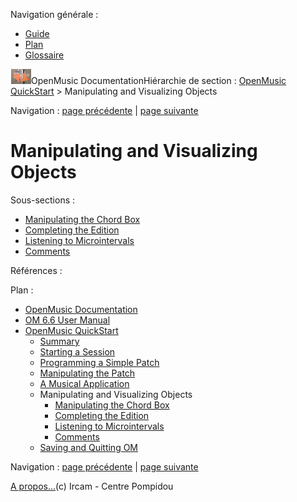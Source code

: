 <div id="tplf" class="tplPage">

<div id="tplh">

<span class="hidden">Navigation générale : </span>

  - [<span>Guide</span>](OM-Documentation.md)
  - [<span>Plan</span>](OM-Documentation_1.md)
  - [<span>Glossaire</span>](OM-Documentation_2.md)

</div>

<div id="tplt">

![empty.gif](../tplRes/page/empty.gif)![logoom1.png](../res/logoom1.png)<span class="tplTi">OpenMusic
Documentation</span><span class="sw_outStack_navRoot"><span class="hidden">Hiérarchie
de section : </span>[<span>OpenMusic
QuickStart</span>](QuickStart-Chapters.md)<span class="stkSep"> \>
</span><span class="stkSel_yes"><span>Manipulating and Visualizing
Objects</span></span></span>

</div>

<div class="tplNav">

<span class="hidden">Navigation : </span>[<span>page
précédente</span>](4dApplication.md "page précédente(Materializing Results)")<span class="hidden">
| </span>[<span>page
suivante</span>](5aComplete.md "page suivante(Manipulating the Chord Box)")

</div>

<div id="tplc" class="tplc_out_yes">

<div style="text-align: center;">



</div>

<div class="headCo">

# <span>Manipulating and Visualizing Objects</span>

<div class="headCo_co">

<div class="subSecList">

<div class="subSecUi">

<span class="hidden">Sous-sections :</span>

  - [<span>Manipulating the Chord Box</span>](5aComplete.md)
  - [<span>Completing the Edition</span>](5bComplete.md)
  - [<span>Listening to Microintervals</span>](5cComplete.md)
  - [<span>Comments</span>](5dComplete.md)

</div>

</div>

</div>

</div>

<span class="hidden">Références : </span>

</div>

<div id="tplo" class="tplo_out_yes">

<div class="tplOTp">

<div class="tplOBm">

<div id="mnuFrm">

<span class="hidden">Plan :</span>

<div id="mnuFrmUp" onmouseout="menuScrollTiTask.fSpeed=0;" onmouseover="if(menuScrollTiTask.fSpeed&gt;=0) {menuScrollTiTask.fSpeed=-2; scTiLib.addTaskNow(menuScrollTiTask);}" onclick="menuScrollTiTask.fSpeed-=2;" style="display: none;">

<span id="mnuFrmUpLeft">[](#)</span><span id="mnuFrmUpCenter"></span><span id="mnuFrmUpRight"></span>

</div>

<div id="mnuScroll">

  - [<span>OpenMusic Documentation</span>](OM-Documentation.md)
  - [<span>OM 6.6 User Manual</span>](OM-User-Manual.md)
  - [<span>OpenMusic QuickStart</span>](QuickStart-Chapters.md)
      - [<span>Summary</span>](Intro_1.md)
      - [<span>Starting a Session</span>](1_StartSession.md)
      - [<span>Programming a Simple Patch</span>](2_progpatch.md)
      - [<span>Manipulating the Patch</span>](3ManipPatch.md)
      - [<span>A Musical Application</span>](4_MusicalAp.md)
      - <span id="i0" class="outLeftSel_yes"><span>Manipulating and
        Visualizing Objects</span></span>
          - [<span>Manipulating the Chord Box</span>](5aComplete.md)
          - [<span>Completing the Edition</span>](5bComplete.md)
          - [<span>Listening to Microintervals</span>](5cComplete.md)
          - [<span>Comments</span>](5dComplete.md)
      - [<span>Saving and Quitting OM</span>](6_Quit.md)

</div>

<div id="mnuFrmDown" onmouseout="menuScrollTiTask.fSpeed=0;" onmouseover="if(menuScrollTiTask.fSpeed&lt;=0) {menuScrollTiTask.fSpeed=2; scTiLib.addTaskNow(menuScrollTiTask);}" onclick="menuScrollTiTask.fSpeed+=2;" style="display: none;">

<span id="mnuFrmDownLeft">[](#)</span><span id="mnuFrmDownCenter"></span><span id="mnuFrmDownRight"></span>

</div>

</div>

</div>

</div>

</div>

<div class="tplNav">

<span class="hidden">Navigation : </span>[<span>page
précédente</span>](4dApplication.md "page précédente(Materializing Results)")<span class="hidden">
| </span>[<span>page
suivante</span>](5aComplete.md "page suivante(Manipulating the Chord Box)")

</div>

<div id="tplb">

[<span>A propos...</span>](OM-Documentation_3.md)(c) Ircam - Centre
Pompidou

</div>

</div>
